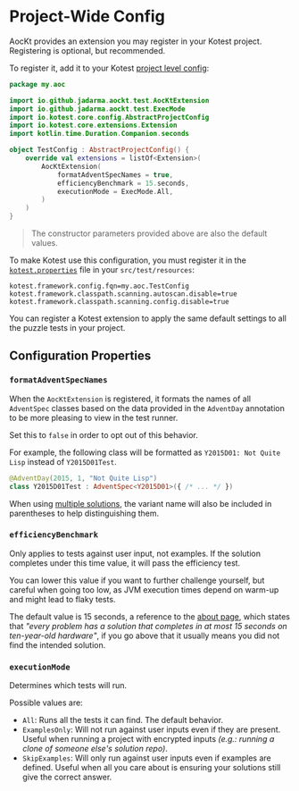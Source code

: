 # Project-Wide Config

AocKt provides an extension you may register in your Kotest project.
Registering is optional, but recommended.

To register it, add it to your Kotest [project level config](https://kotest.io/docs/framework/project-config.html):

```kotlin
package my.aoc

import io.github.jadarma.aockt.test.AocKtExtension
import io.github.jadarma.aockt.test.ExecMode
import io.kotest.core.config.AbstractProjectConfig
import io.kotest.core.extensions.Extension
import kotlin.time.Duration.Companion.seconds

object TestConfig : AbstractProjectConfig() {
    override val extensions = listOf<Extension>(
        AocKtExtension(
            formatAdventSpecNames = true,
            efficiencyBenchmark = 15.seconds,
            executionMode = ExecMode.All,
        )
    )
}
```

> The constructor parameters provided above are also the default values.

To make Kotest use this configuration, you must register it in the 
[`kotest.properties`](https://kotest.io/docs/intellij/intellij-properties.html#specifying-the-properties-filename)
file in your `src/test/resources`:

```properties
kotest.framework.config.fqn=my.aoc.TestConfig
kotest.framework.classpath.scanning.autoscan.disable=true
kotest.framework.classpath.scanning.config.disable=true
```

<link-summary rel="summary"/>
<tldr id="summary">
    You can register a Kotest extension to apply the same default settings to all the puzzle tests in your project.
</tldr>

## Configuration Properties

### `formatAdventSpecNames`

When the `AocKtExtension` is registered, it formats the names of all `AdventSpec` classes based on the data provided in
the `AdventDay` annotation to be more pleasing to view in the test runner.

Set this to `false` in order to opt out of this behavior.

For example, the following class will be formatted as `Y2015D01: Not Quite Lisp` instead of `Y2015D01Test`.

```kotlin
@AdventDay(2015, 1, "Not Quite Lisp")
class Y2015D01Test : AdventSpec<Y2015D01>({ /* ... */ })
```

When using [multiple solutions](multiple-solutions.md), the variant name will also be included in parentheses to help
distinguishing them.

### `efficiencyBenchmark`

Only applies to tests against user input, not examples.
If the solution completes under this time value, it will pass the efficiency test.

You can lower this value if you want to further challenge yourself, but careful when going too low, as JVM
execution times depend on warm-up and might lead to flaky tests.

The default value is 15 seconds, a reference to the [about page](https://adventofcode.com/about), which states that
_"every problem has a solution that completes in at most 15 seconds on ten-year-old hardware"_, if you go above that it
usually means you did not find the intended solution.

### `executionMode`

Determines which tests will run.

Possible values are:

- `All`: Runs all the tests it can find. The default behavior.
- `ExamplesOnly`: Will not run against user inputs even if they are present.
  Useful when running a project with encrypted inputs _(e.g.: running a clone of someone else's solution repo)_.
- `SkipExamples`: Will only run against user inputs even if examples are defined.
  Useful when all you care about is ensuring your solutions still give the correct answer.
